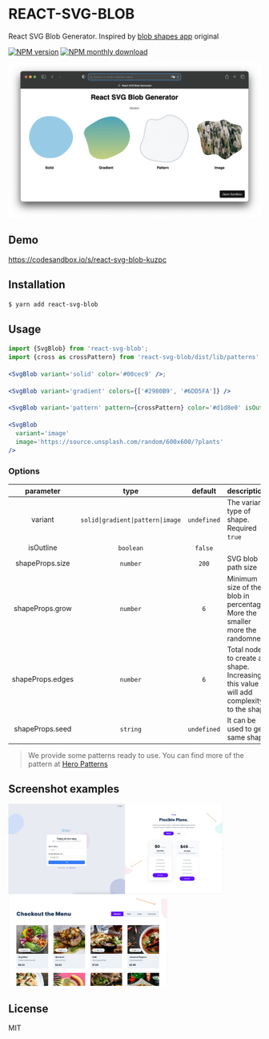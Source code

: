 # REACT-SVG-BLOB

React SVG Blob Generator. Inspired by [blob shapes app](https://github.com/lokesh-coder/blobs.app) original

[![NPM version](https://img.shields.io/npm/v/react-svg-blob.svg)](https://www.npmjs.com/package/react-svg-blob)
[![NPM monthly download](https://img.shields.io/npm/dm/react-svg-blob.svg)](https://www.npmjs.com/package/react-svg-blob)

[![react-svg-blob](screenshot.png)](https://codesandbox.io/s/react-svg-blob-kuzpc)

## Demo

https://codesandbox.io/s/react-svg-blob-kuzpc

## Installation

```sh
$ yarn add react-svg-blob
```

## Usage

```jsx
import {SvgBlob} from 'react-svg-blob';
import {cross as crossPattern} from 'react-svg-blob/dist/lib/patterns';

<SvgBlob variant='solid' color='#00cec9' />;

<SvgBlob variant='gradient' colors={['#2980B9', '#6DD5FA']} />

<SvgBlob variant='pattern' pattern={crossPattern} color='#d1d8e0' isOutline />

<SvgBlob
  variant='image'
  image='https://source.unsplash.com/random/600x600/?plants'
/>
```

### Options

|    parameter     |               type                |   default   | description                                                                           |
| :--------------: | :-------------------------------: | :---------: | :------------------------------------------------------------------------------------ |
|     variant      | `solid\|gradient\|pattern\|image` | `undefined` | The variant type of shape. Required `true`                                            |
|    isOutline     |             `boolean`             |   `false`   |                                                                                       |
| shapeProps.size  |             `number`              |    `200`    | SVG blob path size                                                                    |
| shapeProps.grow  |             `number`              |     `6`     | Minimum size of the blob in percentage. More the smaller more the randomness          |
| shapeProps.edges |             `number`              |     `6`     | Total nodes to create a shape. Increasing this value will add complexity to the shape |
| shapeProps.seed  |             `string`              | `undefined` | It can be used to get same shape                                                      |

> We provide some patterns ready to use. You can find more of the pattern at [Hero Patterns](https://www.heropatterns.com/)

## Screenshot examples

<img  src="demo_0.jpg" height="180" alt="demo_0" ><img  src="demo_1.jpg" height="180" alt="demo_1"><img  src="demo_2.jpg" height="180" alt="demo_2">

## License

MIT
